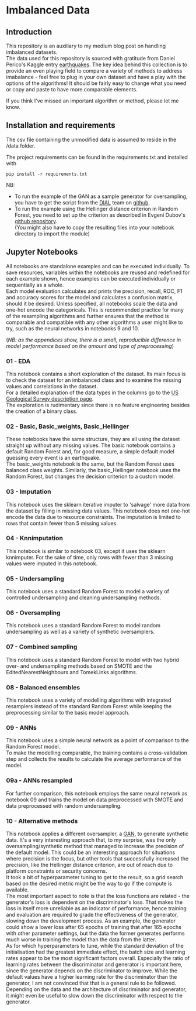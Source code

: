 # Imbalanced Data
## Introduction

This repository is an auxiliary to my medium blog post on handling imbalanced datasets.  
The data used for this repository is sourced with gratitude from Daniel Perico's Kaggle entry [earthquakes](https://www.kaggle.com/danielpe/earthquakes).
The key idea behind this collection is to provide an even playing field to compare a variety of methods to address imabalance - 
feel free to plug in your own dataset and have a play with the options of the algorithms! It should be fairly easy to change 
what you need or copy and paste to have more comparable elements.  

If you think I've missed an important algorithm or method, please let me know.

## Installation and requirements

The csv file containing the unmodified data is assumed to reside in the /data folder.

The project requirements can be found in the requirements.txt and installed with

```
pip install -r requirements.txt
```

NB:  
- To run the example of the GAN as a sample generator for oversampling, you have to get the script from the [DIAL](https://www3.nd.edu/~dial/home/ "Data, Inference, Analytics, and Learning")
 team on [github](https://github.com/dialnd/imbalanced-algorithms).
- To run the example using the Hellinger distance criterion in Random Forest, you need to set up the criterion as described in Evgeni Dubov's [github repository](https://github.com/EvgeniDubov/hellinger-distance-criterion).  
(You might also have to copy the resulting files into your notebook directory to import the module) 

## Jupyter Notebooks

All notebooks are standalone examples and can be executed individually.
To save resources, variables within the notebooks are reused and redefined for each example shown,
hence examples can be executed individually or sequentially as a whole.  
Each model evaluation calculates and prints the precision, recall, ROC, F1 and accuracy scores for the model 
and calculates a confusion matrix, should it be desired.
Unless specified, all notebooks scale the data and one-hot encode the categoricals. This is recommended
practice for many of the resampling algorithms and further ensures that the method is comparable
and compatible with any other algorithms a user might like to try, such as the neural networks in 
notebooks 9 and 10.  

(_NB: as the appendices show, there is a small, reproducible difference in model performance based on
the amount and type of preprocessing_)


### 01 - EDA
This notebook contains a short exploration of the dataset. Its main focus is to check the dataset for
an imbalanced class and to examine the missing values and correlations in the dataset.  
For a detailed explanation of the data types in the columns go to the [US Geological Survey description page](https://earthquake.usgs.gov/earthquakes/feed/v1.0/csv.php).  
The exploration is rudimentary since there is no feature engineering besides the creation of a binary class.

### 02 - Basic, Basic_weights, Basic_Hellinger
These notebooks have the same structure, they are all using the dataset straight up without any missing
values. The basic notebook contains a default Random Forest and, for good measure, a simple default model 
guessing every event is an earthquake.  
The basic_weights notebook is the same, but the Random Forest uses balanced class weights.
Similarly, the basic_Hellinger notebook uses the Random Forest, but changes the decision criterion to a 
custom model.

### 03 - Imputation
This notebook uses the sklearn iterative imputer to 'salvage' more data from the dataset by filling in 
missing data values. This notebook does not one-hot encode the data due to resource constraints. The imputation 
is limited to rows that contain fewer than 5 missing values.  

### 04 - Knnimputation
This notebook is similar to notebook 03, except it uses the sklearn knnimputer. For the sake of time, 
only rows with fewer than 3 missing values were imputed in this notebook.  

### 05 - Undersampling
This notebook uses a standard Random Forest to model a variety of controlled undersampling and cleaning 
undersampling methods.

### 06 - Oversampling
This notebook uses a standard Random Forest to model random undersampling as well as a variety of synthetic
oversamplers.

### 07 - Combined sampling
This notebook uses a standard Random Forest to model with two hybrid over- and undersampling methods based
on SMOTE and the EditedNearestNeighbours and TomekLinks algorithms.

### 08 - Balanced ensembles
This notebook uses a variety of modelling algorithms with integrated resamplers instead of the standard Random
Forest while keeping the preprocessing similar to the basic model approach.

### 09 - ANNs
This notebook uses a simple neural network as a point of comparison to the Random Forest model.  
To make the modelling comparable, the training contains a cross-validation step and collects the results to
calculate the average performance of the model.

### 09a - ANNs resampled
For further comparison, this notebook employs the same neural network as notebook 09 and trains the model on data 
preprocessed with SMOTE and data preprocessed with random undersampling.

### 10 - Alternative methods
This notebook applies a different oversampler, a [GAN](https://en.wikipedia.org/wiki/Generative_adversarial_network), 
to generate synthetic data. It's a very interesting approach that, to my surprise, was the only oversampling/synthetic 
method that managed to increase the precision of the default model. This could be an interesting approach for  situations
where precision is the focus, but other tools that successfully increased the precision, like the Hellinger distance
criterion, are out of reach due to platform constraints or security concerns.  
It took a bit of hyperparameter tuning to get
to the result, so a grid search based on the desired metric might be the way to go if the compute is available.  
The most important aspect to note is that the loss functions are related - the generator's loss is dependent on
the discriminator's loss. That makes the loss in itself more unreliable as an indicator of performance, hence training
and evaluation are required to grade the effectiveness of the generator, slowing down the development process. As an example, 
the generator could show a lower loss after 65 epochs of training that after 165 epochs with other parameter settings, 
but the data the former generates performs much worse in training the model than the data from the latter.  
As for which hyperparameters to tune, while the standard deviation of the initialisation had the greatest immediate effect,
the batch size and learning rates appear to be the most significant factors overall. Especially the ratio of learning rates
between the discriminator and generator is important here, since the generator depends on the discriminator to improve.
While the default values have a higher learning rate for the discriminator than the generator, I am not convinced that
that is a general rule to be followed. Depending on the data and the architecture of discriminator and generator, 
it might even be useful to slow down the discriminator with respect to the generator.